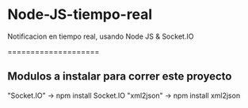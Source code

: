 Node-JS-tiempo-real
===================

Notificacion en tiempo real, usando Node JS &amp; Socket.IO


====================

Modulos a instalar para correr este proyecto
--------------------------------------------

"Socket.IO" -> npm install Socket.IO
"xml2json" -> npm install xml2json
